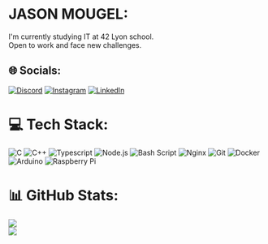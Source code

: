 # JASON MOUGEL:
I'm currently studying IT at 42 Lyon school.<br>Open to work and face new challenges.


## 🌐 Socials:
[![Discord](https://img.shields.io/badge/Discord-%237289DA.svg?logo=discord&logoColor=white)](https://discord.gg/.jdeson) [![Instagram](https://img.shields.io/badge/Instagram-%23E4405F.svg?logo=Instagram&logoColor=white)](https://instagram.com/jasonmgl03) [![LinkedIn](https://img.shields.io/badge/LinkedIn-%230077B5.svg?logo=linkedin&logoColor=white)](https://linkedin.com/in/jason-m-19ab68285) 

# 💻 Tech Stack:
![C](https://img.shields.io/badge/c-%237289DA.svg?style=flat&logo=c&logoColor=white&logoSize=auto) ![C++](https://img.shields.io/badge/c++-%237289DA.svg?style=flat&logo=c%2B%2B&logoColor=white&logoSize=auto) ![Typescript](https://img.shields.io/badge/typescript-%237289DA.svg?style=flat&logo=tsnode&logoColor=white&logoSize=auto) ![Node.js](https://img.shields.io/badge/node.js-%237289DA.svg?style=flat&logo=nodedotjs&logoColor=white&logoSize=auto) ![Bash Script](https://img.shields.io/badge/bash_script-%237289DA.svg?style=flat&logo=gnu-bash&logoColor=white&logoSize=auto) ![Nginx](https://img.shields.io/badge/nginx-%23E4405F.svg?style=flat&logo=nginx&logoColor=white&logoSize=auto) ![Git](https://img.shields.io/badge/git-%23E4405F.svg?style=flat&logo=git&logoColor=white&logoSize=auto) ![Docker](https://img.shields.io/badge/docker-%23E4405F.svg?style=flat&logo=docker&logoColor=white&logoSize=auto) ![Arduino](https://img.shields.io/badge/-Arduino-%230077B5.svg?style=flat&logo=Arduino&logoColor=white&logoSize=auto) ![Raspberry Pi](https://img.shields.io/badge/-Raspberry_Pi-%230077B5.svg?style=flat&logo=Raspberry-Pi&logoSize=auto)
# 📊 GitHub Stats:
![](https://github-readme-stats.vercel.app/api?username=jasonmgl&theme=catppuccin_latte&hide_border=false&include_all_commits=true&count_private=true)<br/>
![](https://github-readme-stats.vercel.app/api/top-langs/?username=jasonmgl&theme=catppuccin_latte&hide_border=false&include_all_commits=true&count_private=true&layout=compact)
